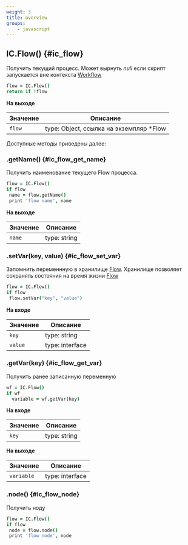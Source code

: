 ```yaml
---
weight: 3
title: overview
groups:
    - javascript
---
```


## IC.Flow() {#ic_flow}

Получить текущий процесс. Может вырнуть *null* если скрипт запускается 
вне контекста [Workflow](#ic_workflow)

```coffeescript
flow = IC.Flow()
return if !flow
```

**На выходе**

**Значение** | **Описание**
-------------|--------------
  `flow`     | type: Object, ссылка на экземпляр *Flow 
  
Доступные методы приведены далее:

### .getName() {#ic_flow_get_name}

Получить наименование текущего Flow процесса.

```coffeescript
flow = IC.Flow()
if flow
 name = flow.getName()
 print 'flow name', name
```

**На выходе**

**Значение** | **Описание**
-------------|--------------
  `name`     | type: string


### .setVar(key, value) {#ic_flow_set_var}

Запомнить переменнную в хранилище [Flow](#ic_flow). Хранилище позволяет 
сохранять состояния на время жизни [Flow](#ic_flow)

```coffeescript
flow = IC.Flow()
if flow
 flow.setVar("key", "value")
```

**На входе**

**Значение** | **Описание**
-------------|--------------
  `key`      | type: string
  `value`    | type: interface

### .getVar(key) {#ic_flow_get_var}

Получить ранее записанную переменную

```coffeescript
wf = IC.Flow()
if wf
  variable = wf.getVar(key)
```

**На входе**

**Значение** | **Описание**
-------------|--------------
  `key`      | type: string

**На выходе**

**Значение** | **Описание**
-------------|--------------
  `variable` | type: interface
  
### .node() {#ic_flow_node}

Получить ноду

```coffeescript
flow = IC.Flow()
if flow
 node = flow.node()
 print 'flow node', node
```